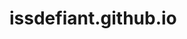 # issdefiant.github.io
<meta name="google-site-verification" content="ROdocXKT9efse8Pdp15fxIM8nalQ0V8-RiRapyvWl6Q" />
